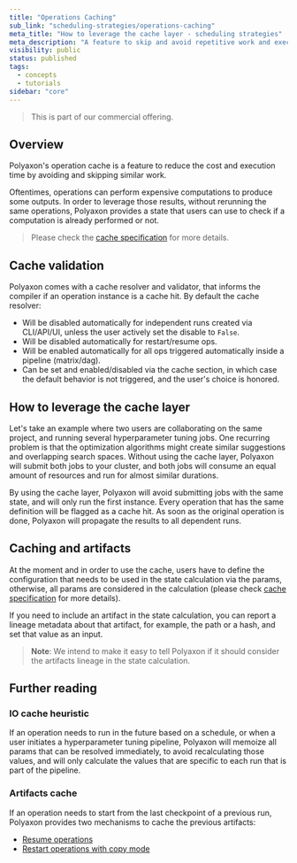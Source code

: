```yaml
---
title: "Operations Caching"
sub_link: "scheduling-strategies/operations-caching"
meta_title: "How to leverage the cache layer - scheduling strategies"
meta_description: "A feature to skip and avoid repetitive work and execute faster workflows."
visibility: public
status: published
tags:
  - concepts
  - tutorials
sidebar: "core"
---
```


<blockquote class="commercial">This is part of our commercial offering.</blockquote>

## Overview

Polyaxon's operation cache is a feature to reduce the cost and execution time by avoiding and skipping similar work.

Oftentimes, operations can perform expensive computations to produce some outputs. 
In order to leverage those results, without rerunning the same operations, Polyaxon provides a state that users can use to check if a computation is already performed or not.

> Please check the [cache specification](/docs/automation/helpers/cache/) for more details.

## Cache validation

Polyaxon comes with a cache resolver and validator, that informs the compiler if an operation instance is a cache hit.
By default the cache resolver:
   * Will be disabled automatically for independent runs created via CLI/API/UI, unless the user actively set the disable to `False`.
   * Will be disabled automatically for restart/resume ops.
   * Will be enabled automatically for all ops triggered automatically inside a pipeline (matrix/dag).
   * Can be set and enabled/disabled via the cache section, in which case the default behavior is not triggered, and the user's choice is honored.

## How to leverage the cache layer

Let's take an example where two users are collaborating on the same project, and running several hyperparameter tuning jobs.
One recurring problem is that the optimization algorithms might create similar suggestions and overlapping search spaces.
Without using the cache layer, Polyaxon will submit both jobs to your cluster, and both jobs will consume an equal amount of resources and run for almost similar durations.

By using the cache layer, Polyaxon will avoid submitting jobs with the same state, and will only run the first instance. Every operation that has the same definition will be flagged as a cache hit.
As soon as the original operation is done, Polyaxon will propagate the results to all dependent runs.

## Caching and artifacts

At the moment and in order to use the cache, users have to define the configuration that needs to be used in the state calculation via the params, otherwise, all params are considered in the calculation
(please check [cache specification](/docs/automation/helpers/cache/) for more details).

If you need to include an artifact in the state calculation, you can report a lineage metadata about that artifact, for example, the path or a hash, and set that value as an input.

> **Note**: We intend to make it easy to tell Polyaxon if it should consider the artifacts lineage in the state calculation. 

## Further reading

### IO cache heuristic

If an operation needs to run in the future based on a schedule, or when a user initiates a hyperparameter tuning pipeline, 
Polyaxon will memoize all params that can be resolved immediately, to avoid recalculating those values, and will only calculate the values that are specific to each run that is part of the pipeline.

### Artifacts cache

If an operation needs to start from the last checkpoint of a previous run, Polyaxon provides two mechanisms to cache the previous artifacts:

 * [Resume operations](/docs/core/scheduling-strategies/resume-restart/#resuming-operation)
 * [Restart operations with copy mode](/docs/core/scheduling-strategies/resume-restart/#restarting-operation-with-copy-mode)
